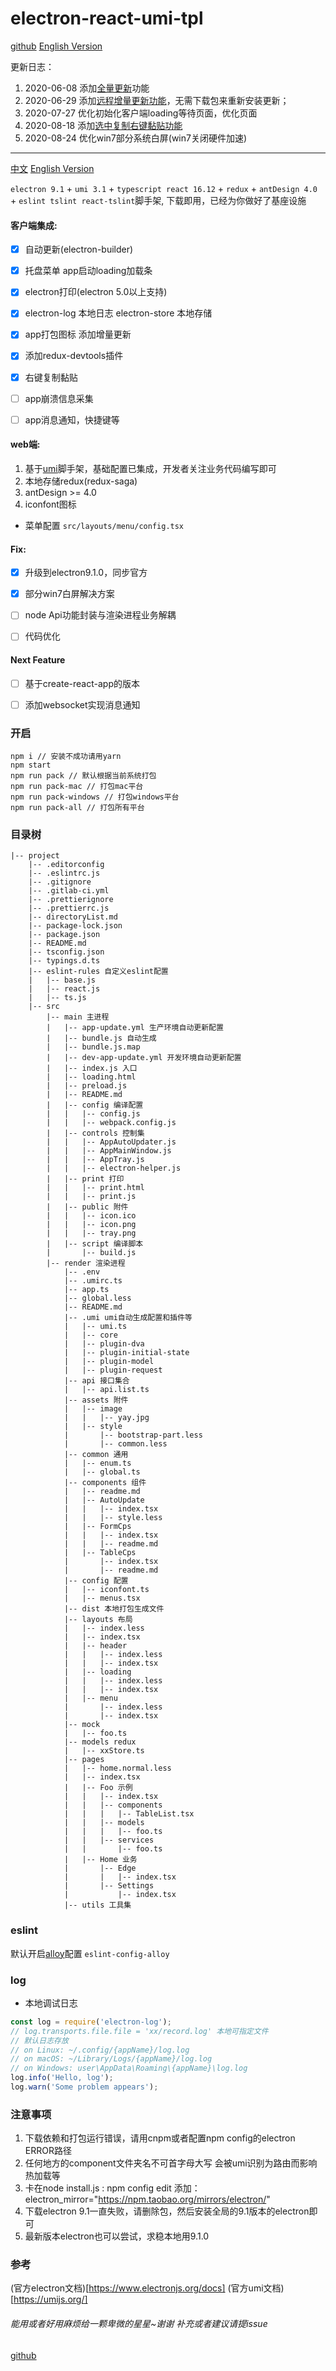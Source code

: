 # electron-react-umi-tpl

[github](https://github.com/qld-cf/electron-react-tpl)
[English Version](https://github.com/qld-cf/electron-react-tpl/blob/master/README_EN.md)


更新日志：

1. 2020-06-08 添加[全量更新](https://segmentfault.com/a/1190000016674982)功能
2. 2020-06-29 添加[远程增量更新功能](https://github.com/qld-cf/electron-react-tpl/blob/master/docs/PART_UPDATE.md)，无需下载包来重新安装更新；
3. 2020-07-27 优化初始化客户端loading等待页面，优化页面
4. 2020-08-18 添加[选中复制右键黏贴功能](https://github.com/qld-cf/electron-react-tpl/blob/master/docs/Copy.md)
5. 2020-08-24 优化win7部分系统白屏(win7关闭硬件加速)

---

[中文](https://github.com/qld-cf/electron-react-tpl/blob/master/docs/CHANGE_LOG.md)
[English Version](https://github.com/qld-cf/electron-react-tpl/blob/master/docs/CHANGE_LOG_EN.md)



`electron 9.1` + `umi 3.1` + `typescript react 16.12` + `redux` + `antDesign 4.0` + `eslint tslint react-tslint`脚手架, 下载即用，已经为你做好了基座设施

#### 客户端集成:
- [x] 自动更新(electron-builder)
- [x] 托盘菜单 app启动loading加载条
- [x] electron打印(electron 5.0以上支持)
- [x] electron-log 本地日志  electron-store 本地存储
- [x] app打包图标 添加增量更新
- [x] 添加redux-devtools插件
- [x] 右键复制黏贴
- [ ] app崩溃信息采集
- [ ] app消息通知，快捷键等



#### web端:
1. 基于[umi](https://umijs.org/zh-CN)脚手架，基础配置已集成，开发者关注业务代码编写即可
2. 本地存储redux(redux-saga)
3. antDesign >= 4.0
4. iconfont图标

- 菜单配置 `src/layouts/menu/config.tsx`


#### Fix:
- [x] 升级到electron9.1.0，同步官方
- [x] 部分win7白屏解决方案
- [ ] node Api功能封装与渲染进程业务解耦
- [ ] 代码优化


#### Next Feature
- [ ] 基于create-react-app的版本
- [ ] 添加websocket实现消息通知



### 开启

```
npm i // 安装不成功请用yarn
npm start
npm run pack // 默认根据当前系统打包
npm run pack-mac // 打包mac平台
npm run pack-windows // 打包windows平台
npm run pack-all // 打包所有平台
```


### 目录树
```
|-- project
    |-- .editorconfig
    |-- .eslintrc.js
    |-- .gitignore
    |-- .gitlab-ci.yml
    |-- .prettierignore
    |-- .prettierrc.js
    |-- directoryList.md
    |-- package-lock.json
    |-- package.json
    |-- README.md
    |-- tsconfig.json
    |-- typings.d.ts
    |-- eslint-rules 自定义eslint配置
    |   |-- base.js
    |   |-- react.js
    |   |-- ts.js
    |-- src
        |-- main 主进程
        |   |-- app-update.yml 生产环境自动更新配置
        |   |-- bundle.js 自动生成
        |   |-- bundle.js.map
        |   |-- dev-app-update.yml 开发环境自动更新配置
        |   |-- index.js 入口
        |   |-- loading.html
        |   |-- preload.js
        |   |-- README.md
        |   |-- config 编译配置
        |   |   |-- config.js
        |   |   |-- webpack.config.js
        |   |-- controls 控制集
        |   |   |-- AppAutoUpdater.js
        |   |   |-- AppMainWindow.js
        |   |   |-- AppTray.js
        |   |   |-- electron-helper.js
        |   |-- print 打印
        |   |   |-- print.html
        |   |   |-- print.js
        |   |-- public 附件
        |   |   |-- icon.ico
        |   |   |-- icon.png
        |   |   |-- tray.png
        |   |-- script 编译脚本
        |       |-- build.js
        |-- render 渲染进程
            |-- .env
            |-- .umirc.ts
            |-- app.ts
            |-- global.less
            |-- README.md
            |-- .umi umi自动生成配置和插件等
            |   |-- umi.ts
            |   |-- core
            |   |-- plugin-dva
            |   |-- plugin-initial-state
            |   |-- plugin-model
            |   |-- plugin-request
            |-- api 接口集合
            |   |-- api.list.ts
            |-- assets 附件
            |   |-- image
            |   |   |-- yay.jpg
            |   |-- style
            |       |-- bootstrap-part.less
            |       |-- common.less
            |-- common 通用
            |   |-- enum.ts
            |   |-- global.ts
            |-- components 组件
            |   |-- readme.md
            |   |-- AutoUpdate
            |   |   |-- index.tsx
            |   |   |-- style.less
            |   |-- FormCps
            |   |   |-- index.tsx
            |   |   |-- readme.md
            |   |-- TableCps
            |       |-- index.tsx
            |       |-- readme.md
            |-- config 配置
            |   |-- iconfont.ts
            |   |-- menus.tsx
            |-- dist 本地打包生成文件
            |-- layouts 布局
            |   |-- index.less
            |   |-- index.tsx
            |   |-- header
            |   |   |-- index.less
            |   |   |-- index.tsx
            |   |-- loading
            |   |   |-- index.less
            |   |   |-- index.tsx
            |   |-- menu
            |       |-- index.less
            |       |-- index.tsx
            |-- mock
            |   |-- foo.ts
            |-- models redux
            |   |-- xxStore.ts
            |-- pages
            |   |-- home.normal.less
            |   |-- index.tsx
            |   |-- Foo 示例
            |   |   |-- index.tsx
            |   |   |-- components
            |   |   |   |-- TableList.tsx
            |   |   |-- models
            |   |   |   |-- foo.ts
            |   |   |-- services
            |   |       |-- foo.ts
            |   |-- Home 业务
            |       |-- Edge
            |       |   |-- index.tsx
            |       |-- Settings
            |           |-- index.tsx
            |-- utils 工具集

```

### eslint
默认开启[alloy](https://github.com/AlloyTeam/eslint-config-alloy)配置
`eslint-config-alloy`



### log

- 本地调试日志

```js
const log = require('electron-log');
// log.transports.file.file = 'xx/record.log' 本地可指定文件
// 默认日志存放
// on Linux: ~/.config/{appName}/log.log
// on macOS: ~/Library/Logs/{appName}/log.log
// on Windows: user\AppData\Roaming\{appName}\log.log
log.info('Hello, log');
log.warn('Some problem appears');
```

### 注意事项

1. 下载依赖和打包运行错误，请用cnpm或者配置npm config的electron ERROR路径
2. 任何地方的component文件夹名不可首字母大写 会被umi识别为路由而影响热加载等
3. 卡在node install.js : npm config edit 添加：electron_mirror="https://npm.taobao.org/mirrors/electron/"
4. 下载electron 9.1一直失败，请删除包，然后安装全局的9.1版本的electron即可
5. 最新版本electron也可以尝试，求稳本地用9.1.0

### 参考

(官方electron文档)[https://www.electronjs.org/docs]
(官方umi文档)[https://umijs.org/]

###### 能用或者好用麻烦给一颗卑微的星星~谢谢  补充或者建议请提issue



[github](https://github.com/qld-cf/electron-react-tpl)
